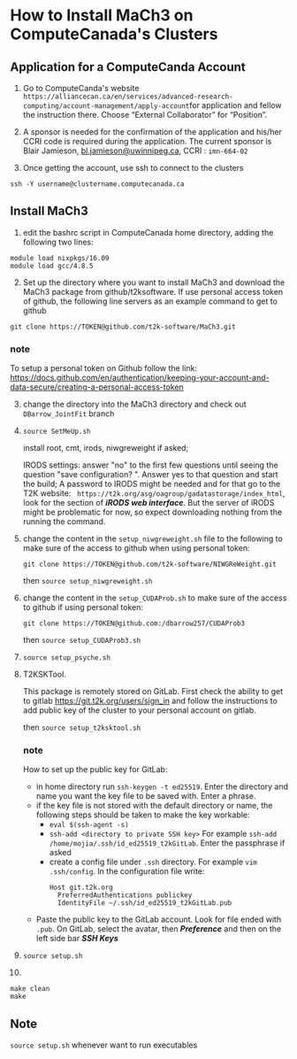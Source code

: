 # How to Install MaCh3 on ComputeCanada's Clusters
## Application for a ComputeCanda Account
 1. Go to ComputeCanda's website ` https://alliancecan.ca/en/services/advanced-research-computing/account-management/apply-account`for application and fellow the instruction there.
 Choose “External Collaborator” for “Position”.

 2. A sponsor is needed for the confirmation of the application and his/her CCRI code is required during the application. The current sponsor is Blair Jamieson, bl.jamieson@uwinnipeg.ca, CCRI : `imn-664-02`

 3. Once getting the account, use ssh to connect to the clusters
 ```
 ssh -Y username@clustername.computecanada.ca
 ```
## Install MaCh3
1. edit the bashrc script in ComputeCanada home directory, adding the following two lines:
```
module load nixpkgs/16.09
module load gcc/4.8.5
```

2. Set up the directory where you want to install MaCh3 and download the MaCh3 package from github/t2ksoftware. If use personal access token of github, the following line servers as an example command to get to github
```
git clone https://TOKEN@github.com/t2k-software/MaCh3.git
```
   
   ### note
   To setup a personal token on Github follow the link: https://docs.github.com/en/authentication/keeping-your-account-and-data-secure/creating-a-personal-access-token

3. change the directory into the MaCh3 directory and check out `DBarrow_JointFit` branch

4. `source SetMeUp.sh`

    install root, cmt, irods, niwgreweight if asked;

    IRODS settings:
    answer "no" to the first few questions until seeing the question "save configuration? ". Answer yes to that question and start the build;
A password to IRODS might be needed and for that go to the T2K website: ` https://t2k.org/asg/oagroup/gadatastorage/index_html`, look for the section of ***iRODS web interface***. 
But the server of iRODS might be problematic for now, so expect downloading nothing from the running the command.

5. change the content in the `setup_niwgreweight.sh` file to the following to make sure of the access to github when using personal token:
    ```
    git clone https://TOKEN@github.com/t2k-software/NIWGReWeight.git
    ```
    
    then `source setup_niwgreweight.sh`

6. change the content in the `setup_CUDAProb.sh` to make sure of the access to github if using personal token:
    ```
    git clone https://TOKEN@github.com:/dbarrow257/CUDAProb3
    ```
    
    then `source setup_CUDAProb3.sh`

7. `source setup_psyche.sh`

8. T2KSKTool. 
 
    This package is remotely stored on GitLab. First check the ability to get to gitlab https://git.t2k.org/users/sign_in and follow the instructions to add public key of the cluster to your personal account on gitlab.

    then `source setup_t2ksktool.sh`
    ### note
    How to set up the public key for GitLab:
    - in home directory run `ssh-keygen -t ed25519`. Enter the directory and name you want the key file to be saved with. Enter a phrase.
    - if the key file is not stored with the default directory or name, the following steps should be taken to make the key workable:
      - `eval $(ssh-agent -s)` 
      - `ssh-add <directory to private SSH key>` For example `ssh-add /home/mojia/.ssh/id_ed25519_t2kGitLab`. Enter the passphrase if asked
      - create a config file under `.ssh` directory. For example `vim .ssh/config`. In the configuration file write:
        ```
        Host git.t2k.org
          PreferredAuthentications publickey
          IdentityFile ~/.ssh/id_ed25519_t2kGitLab.pub
        ```  
    - Paste the public key to the GitLab account. Look for file ended with `.pub`. On GitLab, select the avatar, then ***Preference*** and then on the left side bar ***SSH Keys***
    
9. `source setup.sh`

10. 
```
make clean
make
```

## Note
`source setup.sh` whenever want to run executables
